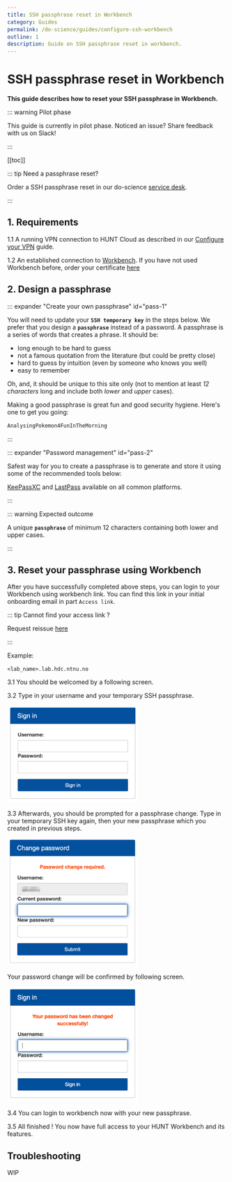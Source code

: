 ```yaml
---
title: SSH passphrase reset in Workbench
category: Guides
permalink: /do-science/guides/configure-ssh-workbench
outline: 1
description: Guide on SSH passphrase reset in workbench.
---
```

# SSH passphrase reset in Workbench

**This guide describes how to reset your SSH passphrase in Workbench.**

::: warning Pilot phase

This guide is currently in pilot phase. Noticed an issue? Share feedback with us on Slack!

::: 

[[toc]]

::: tip Need a passphrase reset? 

Order a SSH passphrase reset in our do-science [service desk](/do-science/service-desk/#ssh-passphrase-reset).

:::

## 1. Requirements

1.1 A running VPN connection to HUNT Cloud as described in our [Configure your VPN](/do-science/lab-access/configure-vpn) guide.

1.2 An established connection to [Workbench](/do-science/hunt-workbench/principles). If you have not used Workbench before, order your certificate [here](/do-science/service-desk/#hunt-workbench-access)


## 2. Design a passphrase

::: expander "Create your own passphrase" id="pass-1"

You will need to update your **`SSH temporary key`** in the steps below. We prefer that you design a **`passphrase`** instead of a password. A passphrase is a series of words that creates a phrase. It should be:

- long enough to be hard to guess
- not a famous quotation from the literature (but could be pretty close)
- hard to guess by intuition (even by someone who knows you well)
- easy to remember

Oh, and, it should be unique to this site only (not to mention at least
_12 characters_ long and include both _lower_ and _upper_ cases).

Making a good passphrase is great fun and good security hygiene. Here's one to get you going:

```bash
AnalysingPokemon4FunInTheMorning
```
:::

::: expander "Password management" id="pass-2"

Safest way for you to create a passphrase is to generate and store it using some of the recommended tools below:

[KeePassXC](https://keepassxc.org/) and [LastPass](https://www.lastpass.com/) available on all common platforms.

<!-- [GoogleChrome](https://support.google.com/chrome/answer/7570435?hl=en&co=GENIE.Platform%3DDesktop) password generator. -->

:::

::: warning Expected outcome

A unique **`passphrase`** of minimum 12 characters containing both lower and upper cases.

:::

## 3. Reset your passphrase using Workbench

After you have successfully completed above steps, you can login to your Workbench using workbench link. You can find this link in your initial onboarding email in part `Access link`.

::: tip Cannot find your access link ?

Request reissue [here](/do-science/service-desk/#request-lab-access-reissue)

::: 

Example:
```
<lab_name>.lab.hdc.ntnu.no
```

3.1 You should be welcomed by a following screen.

3.2 Type in your username and your temporary SSH passphrase. 

<img src="./images/workbench_passreset_1.png" width="300px">

3.3 Afterwards, you should be prompted for a passphrase change. Type in your temporary SSH key again, then your new passphrase which you created in previous steps.

<img src="./images/workbench_passreset_3.png" width="300px">

Your password change will be confirmed by following screen.

<img src="./images/workbench_passreset_5.png" width="300px">

3.4 You can login to workbench now with your new passphrase.

3.5 All finished ! You now have full access to your HUNT Workbench and its features. 


## Troubleshooting

WIP

